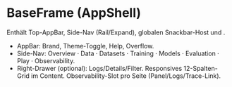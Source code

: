 # BaseFrame (AppShell)
Enthält Top-AppBar, Side-Nav (Rail/Expand), globalen Snackbar-Host und <RouterView/>.
- AppBar: Brand, Theme-Toggle, Help, Overflow.
- Side-Nav: Overview · Data · Datasets · Training · Models · Evaluation · Play · Observability.
- Right-Drawer (optional): Logs/Details/Filter.
Responsives 12-Spalten-Grid im Content.
Observability-Slot pro Seite (Panel/Logs/Trace-Link).
